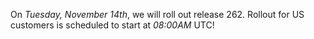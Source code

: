 On *Tuesday, November 14th*, we will roll out release 262.
Rollout for US customers is scheduled to start at *08:00AM* UTC!
